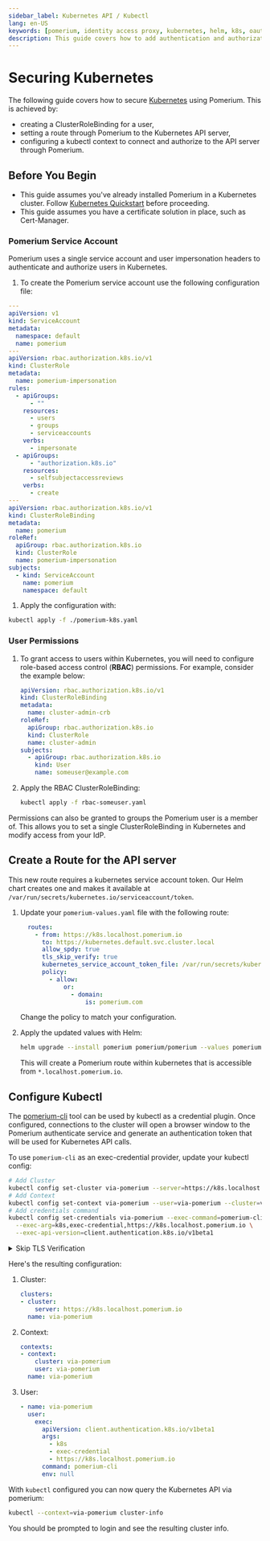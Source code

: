 ```yaml
---
sidebar_label: Kubernetes API / Kubectl
lang: en-US
keywords: [pomerium, identity access proxy, kubernetes, helm, k8s, oauth]
description: This guide covers how to add authentication and authorization to kubernetes api server using single-sign-on and Pomerium.
---
```


# Securing Kubernetes

The following guide covers how to secure [Kubernetes] using Pomerium. This is achieved by:

- creating a ClusterRoleBinding for a user,
- setting a route through Pomerium to the Kubernetes API server,
- configuring a kubectl context to connect and authorize to the API server through Pomerium.

## Before You Begin

- This guide assumes you've already installed Pomerium in a Kubernetes cluster. Follow [Kubernetes Quickstart] before proceeding.
- This guide assumes you have a certificate solution in place, such as Cert-Manager.

### Pomerium Service Account

Pomerium uses a single service account and user impersonation headers to authenticate and authorize users in Kubernetes.

1. To create the Pomerium service account use the following configuration file:

  ```yaml title="pomerium-k8s.yaml"
  ---
  apiVersion: v1
  kind: ServiceAccount
  metadata:
    namespace: default
    name: pomerium
  ---
  apiVersion: rbac.authorization.k8s.io/v1
  kind: ClusterRole
  metadata:
    name: pomerium-impersonation
  rules:
    - apiGroups:
        - ""
      resources:
        - users
        - groups
        - serviceaccounts
      verbs:
        - impersonate
    - apiGroups:
        - "authorization.k8s.io"
      resources:
        - selfsubjectaccessreviews
      verbs:
        - create
  ---
  apiVersion: rbac.authorization.k8s.io/v1
  kind: ClusterRoleBinding
  metadata:
    name: pomerium
  roleRef:
    apiGroup: rbac.authorization.k8s.io
    kind: ClusterRole
    name: pomerium-impersonation
  subjects:
    - kind: ServiceAccount
      name: pomerium
      namespace: default
  ```

1. Apply the configuration with:

  ```bash
  kubectl apply -f ./pomerium-k8s.yaml
  ```

### User Permissions

1. To grant access to users within Kubernetes, you will need to configure role-based access control (**RBAC**) permissions. For example, consider the example below:

    ```yaml title="rbac-someuser.yaml"
    apiVersion: rbac.authorization.k8s.io/v1
    kind: ClusterRoleBinding
    metadata:
      name: cluster-admin-crb
    roleRef:
      apiGroup: rbac.authorization.k8s.io
      kind: ClusterRole
      name: cluster-admin
    subjects:
      - apiGroup: rbac.authorization.k8s.io
        kind: User
        name: someuser@example.com
    ```

1. Apply the RBAC ClusterRoleBinding:

    ```bash
    kubectl apply -f rbac-someuser.yaml
    ```

Permissions can also be granted to groups the Pomerium user is a member of. This allows you to set a single ClusterRoleBinding in Kubernetes and modify access from your IdP.


<!-- @wasaga I'm not sure if this section is still required? At the very least it needs to be adjusted to be an Ingress definition, but I haven't tried that. -->
## Create a Route for the API server

This new route requires a kubernetes service account token. Our Helm chart creates one and makes it available at `/var/run/secrets/kubernetes.io/serviceaccount/token`.

1. Update your `pomerium-values.yaml` file with the following route:

    ```yaml title="pomerium-values.yaml"
      routes:
        - from: https://k8s.localhost.pomerium.io
          to: https://kubernetes.default.svc.cluster.local
          allow_spdy: true
          tls_skip_verify: true
          kubernetes_service_account_token_file: /var/run/secrets/kubernetes.io/serviceaccount/token
          policy:
            - allow:
                or:
                  - domain:
                      is: pomerium.com
    ```

    Change the policy to match your configuration.

1. Apply the updated values with Helm:

    ```bash
    helm upgrade --install pomerium pomerium/pomerium --values pomerium-values.yaml
    ```

    This will create a Pomerium route within kubernetes that is accessible from `*.localhost.pomerium.io`.

## Configure Kubectl

The [pomerium-cli] tool can be used by kubectl as a credential plugin. Once configured, connections to the cluster will open a browser window to the Pomerium authenticate service and generate an authentication token that will be used for Kubernetes API calls.

To use `pomerium-cli` as an exec-credential provider, update your kubectl config:

```bash
# Add Cluster
kubectl config set-cluster via-pomerium --server=https://k8s.localhost.pomerium.io
# Add Context
kubectl config set-context via-pomerium --user=via-pomerium --cluster=via-pomerium
# Add credentials command
kubectl config set-credentials via-pomerium --exec-command=pomerium-cli \
  --exec-arg=k8s,exec-credential,https://k8s.localhost.pomerium.io \
  --exec-api-version=client.authentication.k8s.io/v1beta1
```

<details>
  <summary>Skip TLS Verification</summary>
  <div>

  If you're using untrusted certificates or need to debug a certificate issue, configure the credential provider without TLS verification:

  ```bash
  kubectl config set-cluster via-pomerium --server=https://k8s.localhost.pomerium.io \
    --insecure-skip-tls-verify=true
  kubectl config set-credentials via-pomerium --exec-command=pomerium-cli \
    --exec-arg=k8s,exec-credential,https://k8s.localhost.pomerium.io,--disable-tls-verification \
    --exec-api-version=client.authentication.k8s.io/v1beta1
  ```

  </div>
</details>

Here's the resulting configuration:

1. Cluster:

    ```yaml
    clusters:
    - cluster:
        server: https://k8s.localhost.pomerium.io
      name: via-pomerium
    ```

1. Context:

   ```yaml
   contexts:
   - context:
       cluster: via-pomerium
       user: via-pomerium
     name: via-pomerium
   ```

1. User:

   ```yaml
   - name: via-pomerium
     user:
       exec:
         apiVersion: client.authentication.k8s.io/v1beta1
         args:
           - k8s
           - exec-credential
           - https://k8s.localhost.pomerium.io
         command: pomerium-cli
         env: null
   ```

With `kubectl` configured you can now query the Kubernetes API via pomerium:

```bash
kubectl --context=via-pomerium cluster-info
```

You should be prompted to login and see the resulting cluster info.

[kubernetes]: https://kubernetes.io
[pomerium-cli]: /docs/overview/releases#pomerium-cli
[Pomerium using Helm]: /docs/guides/helm
[Kubernetes Quickstart]: /docs/k8s/quickstart